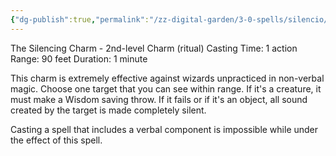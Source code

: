 ```yaml
---
{"dg-publish":true,"permalink":"/zz-digital-garden/3-0-spells/silencio/"}
---
```


The Silencing Charm - 2nd-level Charm (ritual) 
Casting Time: 1 action 
Range: 90 feet 
Duration: 1 minute 

This charm is extremely effective against wizards unpracticed in non-verbal magic. Choose one target that you can see within range. If it's a creature, it must make a Wisdom saving throw. If it fails or if it's an object, all sound created by the target is made completely silent. 

Casting a spell that includes a verbal component is impossible while under the effect of this spell.